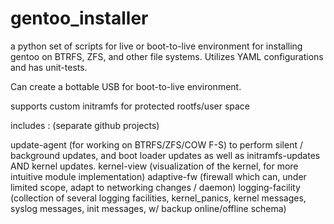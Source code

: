 # gentoo_installer
a python set of scripts for live or boot-to-live environment for installing gentoo on BTRFS, ZFS, and other file systems. Utilizes YAML configurations and has unit-tests. 

Can create a bottable USB for boot-to-live environment.

supports custom initramfs for protected rootfs/user space

includes : (separate github projects)

  update-agent (for working on BTRFS/ZFS/COW F-S) to perform silent / background updates, and boot loader updates as well as initramfs-updates AND kernel updates.
  kernel-view (visualization of the kernel, for more intuitive module implementation)
  adaptive-fw (firewall which can, under limited scope, adapt to networking changes / daemon)
  logging-facility (collection of several logging facilities, kernel_panics, kernel messages, syslog messages, init messages, w/ backup online/offline schema)
  
